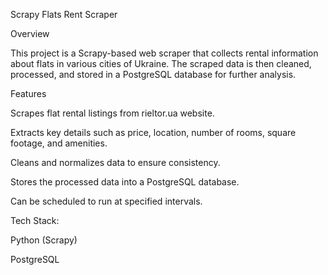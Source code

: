 Scrapy Flats Rent Scraper

Overview

This project is a Scrapy-based web scraper that collects rental information about flats in various cities of Ukraine. The scraped data is then cleaned, processed, and stored in a PostgreSQL database for further analysis.

Features

Scrapes flat rental listings from  rieltor.ua website.

Extracts key details such as price, location, number of rooms, square footage, and amenities.

Cleans and normalizes data to ensure consistency.

Stores the processed data into a PostgreSQL database.

Can be scheduled to run at specified intervals.

Tech Stack:

Python (Scrapy)

PostgreSQL